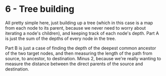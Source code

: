 # 6 - Tree building
All pretty simple here, just building up a tree (which in this case is a map from each node to its parent, because we never need to worry about iterating a node's children), and keeping track of each node's depth. Part A is just the sum of the depths of every node in the tree.

Part B is just a case of finding the depth of the deepest common ancestor of the two target nodes, and then measuring the length of the path from source, to ancestor, to destination. Minus 2, because we're really wanting to measure the distance between the direct parents of the source and destination.
